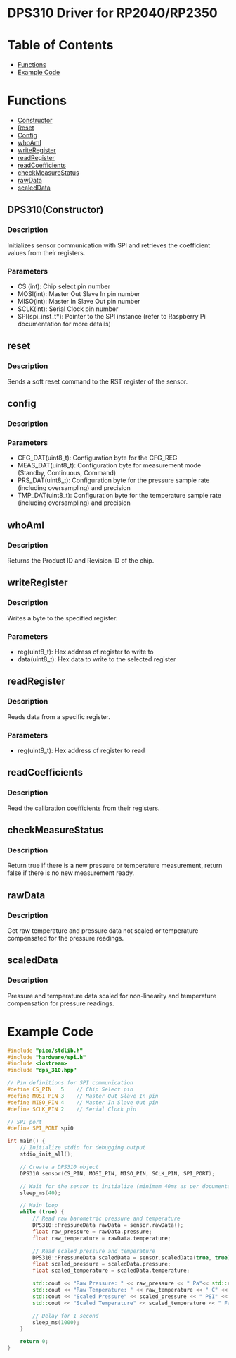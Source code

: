 # DPS310 Driver for RP2040/RP2350

# Table of Contents
- [Functions](#functions)
- [Example Code](#example-code)

# Functions
- [Constructor](#dps310constructor)
- [Reset](#reset)
- [Config](#config)
- [whoAmI](#whoami)
- [writeRegister](#writeregister)
- [readRegister](#readregister)
- [readCoefficients](#readcoefficients)
- [checkMeasureStatus](#checkmeasurestatus)
- [rawData](#rawdata)
- [scaledData](#scaleddata)

## DPS310(Constructor)
### Description
Initializes sensor communication with SPI and retrieves the coefficient values from their registers.
### Parameters
- CS (int): Chip select pin number
- MOSI(int): Master Out Slave In pin number
- MISO(int): Master In Slave Out pin number
- SCLK(int): Serial Clock pin number
- SPI(spi_inst_t*): Pointer to the SPI instance (refer to Raspberry Pi documentation for more details)

## reset
### Description
Sends a soft reset command to the RST register of the sensor.

## config
### Description
### Parameters
- CFG_DAT(uint8_t): Configuration byte for the CFG_REG
- MEAS_DAT(uint8_t): Configuration byte for measurement mode (Standby, Continuous, Command)
- PRS_DAT(uint8_t): Configuration byte for the pressure sample rate (including oversampling) and precision
- TMP_DAT(uint8_t): Configuration byte for the temperature sample rate (including oversampling) and precision

## whoAmI
### Description
Returns the Product ID and Revision ID of the chip.

## writeRegister
### Description
Writes a byte to the specified register.
### Parameters
- reg(uint8_t): Hex address of register to write to
- data(uint8_t): Hex data to write to the selected register

## readRegister
### Description
Reads data from a specific register.
### Parameters
- reg(uint8_t): Hex address of register to read

## readCoefficients
### Description
Read the calibration coefficients from their registers.

## checkMeasureStatus
### Description
Return true if there is a new pressure or temperature measurement, return false if there is no new measurement ready.

## rawData
### Description
Get raw temperature and pressure data not scaled or temperature compensated for the pressure readings.

## scaledData
### Description
Pressure and temperature data scaled for non-linearity and temperature compensation for pressure readings.

# Example Code
```cpp
#include "pico/stdlib.h"
#include "hardware/spi.h"
#include <iostream>
#include "dps_310.hpp"

// Pin definitions for SPI communication
#define CS_PIN   5    // Chip Select pin
#define MOSI_PIN 3    // Master Out Slave In pin
#define MISO_PIN 4    // Master In Slave Out pin
#define SCLK_PIN 2    // Serial Clock pin

// SPI port
#define SPI_PORT spi0

int main() {
    // Initialize stdio for debugging output
    stdio_init_all();

    // Create a DPS310 object
    DPS310 sensor(CS_PIN, MOSI_PIN, MISO_PIN, SCLK_PIN, SPI_PORT);

    // Wait for the sensor to initialize (minimum 40ms as per documentation)
    sleep_ms(40);

    // Main loop
    while (true) {
        // Read raw barometric pressure and temperature
        DPS310::PressureData rawData = sensor.rawData();
        float raw_pressure = rawData.pressure;
        float raw_temperature = rawData.temperature;

        // Read scaled pressure and temperature
        DPS310::PressureData scaledData = sensor.scaledData(true, true);
        float scaled_pressure = scaledData.pressure;
        float scaled_temperature = scaledData.temperature;

        std::cout << "Raw Pressure: " << raw_pressure << " Pa"<< std::endl;
        std::cout << "Raw Temperature: " << raw_temperature << " C" << std::endl;
        std::cout << "Scaled Pressure" << scaled_pressure << " PSI" << std::endl;
        std::cout << "Scaled Temperature" << scaled_temperature << " Fahrenheit" << std::endl;

        // Delay for 1 second
        sleep_ms(1000);
    }

    return 0;
}
```